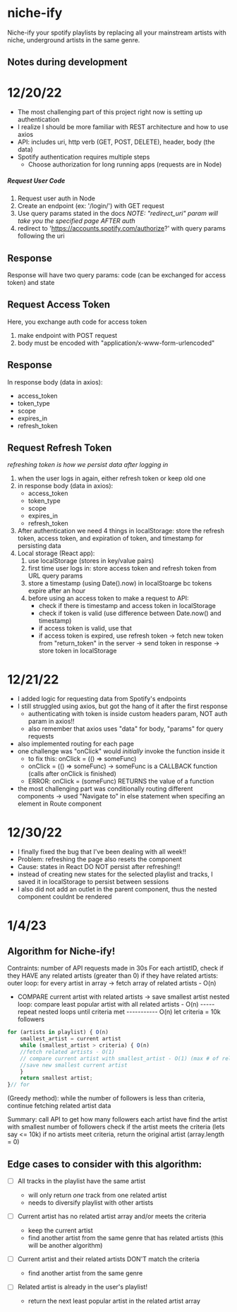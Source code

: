 # niche-ify
Niche-ify your spotify playlists by replacing all your mainstream artists with niche, underground artists in the same genre.

## Notes during development

# 12/20/22
- The most challenging part of this project right now is setting up authentication
- I realize I should be more familiar with REST architecture and how to use axios
- API: includes uri, http verb (GET, POST, DELETE), header, body (the data)
- Spotify authentication requires multiple steps
    - Choose authorization for long running apps (requests are in Node)

##### Request User Code
1. Request user auth in Node
2. Create an endpoint (ex: '/login/') with GET request
3. Use query params stated in the docs
*NOTE: "redirect_uri" param will take you the specified page AFTER auth*
4. redirect to 'https://accounts.spotify.com/authorize?' with query params following the uri

## Response
Response will have two query params: code (can be exchanged for access token) and state

## Request Access Token
Here, you exchange auth code for access token
1. make endpoint with POST request
2. body must be encoded with "application/x-www-form-urlencoded"

## Response
In response body (data in axios): 
- access_token
- token_type
- scope
- expires_in
- refresh_token

## Request Refresh Token
*refreshing token is how we persist data after logging in*
1. when the user logs in again, either refresh token or keep old one
2. in response body (data in axios): 
    - access_token
    - token_type
    - scope
    - expires_in
    - refresh_token
3. After authentication we need 4 things in localStorage: store the refresh token, access token, and expiration of token, and timestamp for persisting data
4. Local storage (React app):
    1. use localStorage (stores in key/value pairs)
    2. first time user logs in: store access token and refresh token from URL query params
    3. store a timestamp (using Date().now) in localStoarge bc tokens expire after an hour
    4. before using an access token to make a request to API:
        - check if there is timestamp and access token in localStorage
        - check if token is valid (use difference between Date.now() and timestamp)
        - if access token is valid, use that
        - if access token is expired, use refresh token -> fetch new token from "return_token" in the server -> send token in response -> store token in localStorage

# 12/21/22
- I added logic for requesting data from Spotify's endpoints
- I still struggled using axios, but got the hang of it after the first response
    - authenticating with token is inside custom headers param, NOT auth param in axios!!
    - also remember that axios uses "data" for body, "params" for query requests 
- also implemented routing for each page
- one challenge was "onClick" would *initially* invoke the function inside it
    - to fix this: onClick = (() => someFunc)
    - onClick = (() => someFunc) -> someFunc is a CALLBACK function (calls after onClick is finished)
    - ERROR: onClick = (someFunc) RETURNS the value of a function
- the most challenging part was conditionally routing different components -> used "Navigate to" in else statement when specifing an element in Route component

# 12/30/22
- I finally fixed the bug that I've been dealing with all week!!
- Problem: refreshing the page also resets the component
- Cause: states in React DO NOT persist after refreshing!!
- instead of creating new states for the selected playlist and tracks, 
I saved it in localStorage to persist between sessions
- I also did not add an outlet in the parent component, thus the nested component couldnt be rendered

# 1/4/23
## Algorithm for Niche-ify!
Contraints: number of API requests made in 30s
For each artistID, check if they HAVE any related artists (greater than 0)
if they have related artists:
outer loop: for every artist in array -> fetch array of related artists - O(n)
- COMPARE current artist with related artists -> save smallest artist
nested loop: compare least popular artist with all related artists - O(n)
----- repeat nested loops until criteria met ----------- O(n)
let criteria = 10k followers
```javascript
for (artists in playlist) { O(n)
    smallest_artist = current artist
    while (smallest_artist > criteria) { O(n)
    //fetch related artists - O(1)
    // compare current artist with smallest_artist - O(1) (max # of related artists is 20)
    //save new smallest current artist
    }
    return smallest artist;
}// for
```

(Greedy method): while the number of followers is less than criteria, continue fetching related artist data

Summary:
call API to get how many followers each artist have
find the artist with smallest number of followers
check if the artist meets the criteria (lets say <= 10k)
if no artists meet criteria, return the original artist (array.length = 0)

## Edge cases to consider with this algorithm:
- [ ] All tracks in the playlist have the same artist
    - will only return *one* track from one related artist
    - needs to diversify playlist with other artists

- [ ] Current artist has no related artist array and/or meets the criteria
    - keep the current artist
    - find another artist from the same genre that has related artists (this will be another algorithm)

- [ ] Current artist and their related artists DON'T match the criteria
    - find another artist from the same genre

- [ ] Related artist is already in the user's playlist!
    - return the next least popular artist in the related artist array